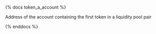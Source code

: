 {% docs token_a_account %}

Address of the account containing the first token in a liquidity pool pair

{% enddocs %}